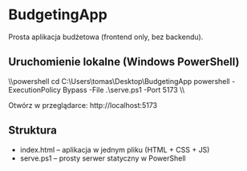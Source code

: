 ﻿# BudgetingApp

Prosta aplikacja budżetowa (frontend only, bez backendu).

## Uruchomienie lokalne (Windows PowerShell)

\\\powershell
cd C:\Users\tomas\Desktop\BudgetingApp
powershell -ExecutionPolicy Bypass -File .\serve.ps1 -Port 5173
\\\

Otwórz w przeglądarce: http://localhost:5173

## Struktura
- index.html – aplikacja w jednym pliku (HTML + CSS + JS)
- serve.ps1 – prosty serwer statyczny w PowerShell
